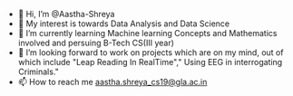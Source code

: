 - 👋 Hi, I’m @Aastha-Shreya
- 👀 My interest is towards Data Analysis and Data Science
- 🌱 I’m currently learning Machine learning Concepts and Mathematics involved and persuing B-Tech CS(III year)
- 💞️ I’m looking forward to work on projects which are on my mind, out of which include "Leap Reading In RealTime"," Using EEG in interrogating Criminals."
- 📫 How to reach me aastha.shreya_cs19@gla.ac.in

<!---
Aastha-Shreya/Aastha-Shreya is a ✨ special ✨ repository because its `README.md` (this file) appears on your GitHub profile.
You can click the Preview link to take a look at your changes.
--->
